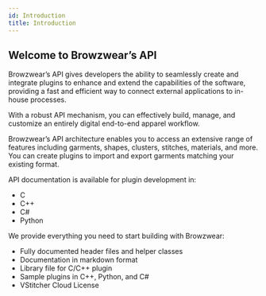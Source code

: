 ```yaml
---
id: Introduction
title: Introduction
---
```


## Welcome to Browzwear’s API

Browzwear’s API gives developers the ability to seamlessly create and integrate plugins to enhance and extend the capabilities of the software, providing a fast and efficient way to connect external applications to in-house processes.

With a robust API mechanism, you can effectively build, manage, and customize an entirely digital end-to-end apparel workflow.
 
Browzwear’s API architecture enables you to access an extensive range of features including garments, shapes, clusters, stitches, materials, and more. You can create plugins to import and export garments matching your existing format.

API documentation is available for plugin development in:

* C
* C++
* C#
* Python

We provide everything you need to start building with Browzwear: 

* Fully documented header files and helper classes
* Documentation in markdown format
* Library file for C/C++ plugin
* Sample plugins in C++, Python, and C#
* VStitcher Cloud License

